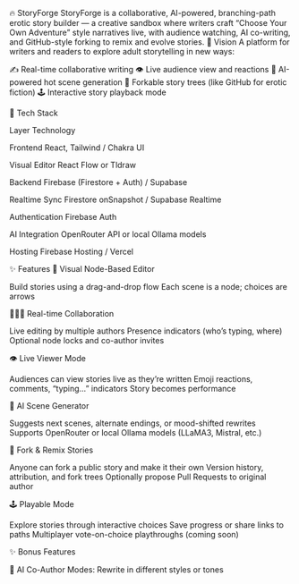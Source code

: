 🔥 StoryForge
StoryForge is a collaborative, AI-powered, branching-path erotic story builder — a creative sandbox where writers craft “Choose Your Own Adventure” style narratives live, with audience watching, AI co-writing, and GitHub-style forking to remix and evolve stories.
🚀 Vision
A platform for writers and readers to explore adult storytelling in new ways:

✍️ Real-time collaborative writing
👁️ Live audience view and reactions
🧠 AI-powered hot scene generation
🔗 Forkable story trees (like GitHub for erotic fiction)
🕹️ Interactive story playback mode

🔧 Tech Stack



Layer
Technology



Frontend
React, Tailwind / Chakra UI


Visual Editor
React Flow or Tldraw


Backend
Firebase (Firestore + Auth) / Supabase


Realtime Sync
Firestore onSnapshot / Supabase Realtime


Authentication
Firebase Auth


AI Integration
OpenRouter API or local Ollama models


Hosting
Firebase Hosting / Vercel


✨ Features
🧱 Visual Node-Based Editor

Build stories using a drag-and-drop flow
Each scene is a node; choices are arrows

🧑‍🤝‍🧑 Real-time Collaboration

Live editing by multiple authors
Presence indicators (who’s typing, where)
Optional node locks and co-author invites

👁️ Live Viewer Mode

Audiences can view stories live as they’re written
Emoji reactions, comments, “typing…” indicators
Story becomes performance

🤖 AI Scene Generator

Suggests next scenes, alternate endings, or mood-shifted rewrites
Supports OpenRouter or local Ollama models (LLaMA3, Mistral, etc.)

🔗 Fork & Remix Stories

Anyone can fork a public story and make it their own
Version history, attribution, and fork trees
Optionally propose Pull Requests to original author

🕹️ Playable Mode

Explore stories through interactive choices
Save progress or share links to paths
Multiplayer vote-on-choice playthroughs (coming soon)

✨ Bonus Features

🔄 AI Co-Author Modes: Rewrite in different styles or tones

